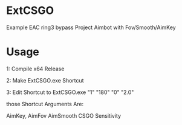 # ExtCSGO
Example EAC ring3 bypass Project
Aimbot with Fov/Smooth/AimKey

# Usage

1: Compile x64 Release

2: Make ExtCSGO.exe Shortcut

3: Edit Shortcut to ExtCSGO.exe "1" "180" "0" "2.0"

those Shortcut Arguments Are:

AimKey, AimFov AimSmooth CSGO Sensitivity
